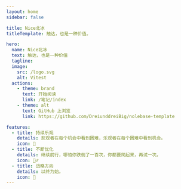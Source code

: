 ```yaml
---
layout: home
sidebar: false

title: Nice北冰
titleTemplate: 触达，也是一种价值。

hero:
  name: Nice北冰
  text: 触达，也是一种价值
  tagline:
  image:
    src: /logo.svg
    alt: Vitest
  actions:
    - theme: brand
      text: 开始阅读
      link: /笔记/index
    - theme: alt
      text: GitHub 上浏览
      link: https://github.com/DreiunddreiBig/nolebase-template

features:
  - title: 持续乐观
    details: 悲观者在每个机会中看到困难，乐观者在每个困难中看到机会。
    icon: 🌈
  - title: 不断优化
    details: 继续前行，哪怕你跌倒了一百次，你都要爬起来，再试一次。
    icon: 🏃‍♂️
  - title: 战略方向
    details: 以终为始。
    icon: 🚀
---
```


<HomePage />
